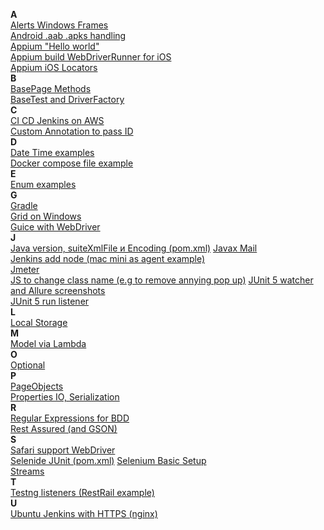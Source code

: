 **A**  
[Alerts Windows Frames](https://github.com/borzykin/wiki/wiki/Alerts---Windows---Frames)  
[Android .aab .apks handling](https://github.com/borzykin/wiki/wiki/Android-.aab-.apks-handling)  
[Appium "Hello world"](https://github.com/borzykin/wiki/wiki/Appium-%22Hello-world%22)  
[Appium build WebDriverRunner for iOS](https://github.com/borzykin/wiki/wiki/Appium-build-WebDriverRunner-for-iOS)  
[Appium iOS Locators](https://github.com/borzykin/wiki/wiki/Appium-iOS-Locators)  
**B**  
[BasePage Methods](https://github.com/borzykin/wiki/wiki/BasePage-Methods)  
[BaseTest and DriverFactory](https://github.com/borzykin/wiki/wiki/BaseTest-and-DriverFactory)  
**C**  
[CI CD Jenkins on AWS](https://github.com/borzykin/wiki/wiki/CI-CD-Jenkins-on-AWS)  
[Custom Annotation to pass ID](https://github.com/borzykin/wiki/wiki/Custom-Annotation-to-pass-ID)  
**D**  
[Date Time examples](https://github.com/borzykin/wiki/wiki/Date-Time-examples)  
[Docker compose file example](https://github.com/borzykin/wiki/wiki/Docker-compose-file-example)  
**E**  
[Enum examples](https://github.com/borzykin/wiki/wiki/Enum-examples)  
**G**  
[Gradle](https://github.com/borzykin/wiki/wiki/Gradle)  
[Grid on Windows](https://github.com/borzykin/wiki/wiki/Grid-on-Windows)  
[Guice with WebDriver](https://github.com/borzykin/wiki/wiki/Guice-with-WebDriver)  
**J**  
[Java version, suiteXmlFile и Encoding (pom.xml)](https://github.com/borzykin/wiki/wiki/Java-version,-suiteXmlFile-%D0%B8-Encoding-(pom.xml))  
[Javax Mail](https://github.com/borzykin/wiki/wiki/Javax-Mail)  
[Jenkins add node (mac mini as agent example)](https://github.com/borzykin/wiki/wiki/Jenkins---add-node-(mac-mini-as-agent-example))  
[Jmeter](https://github.com/borzykin/wiki/wiki/Jmeter)  
[JS to change class name (e.g to remove annying pop up)](https://github.com/borzykin/wiki/wiki/JS-to-change-class-name-(e.g-to-remove-annying-pop-up))  
[JUnit 5 watcher and Allure screenshots](https://github.com/borzykin/wiki/wiki/JUnit-5-Watcher-and-Allure-screenshots)  
[JUnit 5 run listener](https://github.com/borzykin/wiki/wiki/JUnit5-run-listener)  
**L**  
[Local Storage](https://github.com/borzykin/wiki/wiki/Local-Storage)  
**M**  
[Model via Lambda](https://github.com/borzykin/wiki/wiki/Model-via-Lambda)  
**O**  
[Optional](https://github.com/borzykin/wiki/wiki/Optional)  
**P**  
[PageObjects](https://github.com/borzykin/wiki/wiki/PageObjects)  
[Properties IO, Serialization](https://github.com/borzykin/wiki/wiki/Properties-IO,-Serialization)  
**R**  
[Regular Expressions for BDD](https://github.com/borzykin/wiki/wiki/Regular-Expressions-for-BDD)  
[Rest Assured (and GSON)](https://github.com/borzykin/wiki/wiki/Rest-Assured-(and-GSON))  
**S**  
[Safari support WebDriver](https://github.com/borzykin/wiki/wiki/Safari-support-WebDriver)  
[Selenide JUnit (pom.xml)](https://github.com/borzykin/wiki/wiki/Selenide-JUnit-(pom.xml))  
[Selenium Basic Setup](https://github.com/borzykin/wiki/wiki/Selenium-Basic-Setup)  
[Streams]()  
**T**  
[Testng listeners (RestRail example)](https://github.com/borzykin/wiki/wiki/Testng-listeners-(RestRail-example))  
**U**  
[Ubuntu Jenkins with HTTPS (nginx)](https://github.com/borzykin/wiki/wiki/Ubuntu-Jenkins-with-HTTPS-(nginx))  
